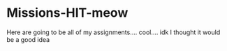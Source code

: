 # Missions-HIT-meow

Here are going to be all of my assignments.... cool.... idk I thought it would be a good idea
